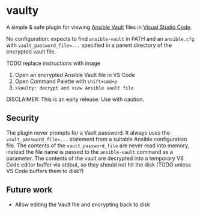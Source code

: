 # vaulty
A simple & safe plugin for viewing [Ansible Vault](https://docs.ansible.com/ansible/playbooks_vault.html)
files in [Visual Studio Code](https://code.visualstudio.com/).

No configuration: expects to find `ansible-vault` in PATH and an `ansible.cfg` with `vault_password_file=...`
specified in a parent directory of the encrypted vault file.

TODO replace instructions with image

1. Open an encrypted Ansible Vault file in VS Code
2. Open Command Palette with `shift+cmd+p`
3. `>Vaulty: decrypt and view Ansible vault file`

DISCLAIMER: This is an early release. Use with caution.

## Security

The plugin never prompts for a Vault password. It always uses the `vault_password_file=...` statement from a suitable Ansible configuration file. The contents of the `vault_password_file` are never read into memory, instead the file name is passed to the `ansible-vault` command as a parameter. The contents of the vault are decrypted into a temporary VS Code editor buffer via stdout, so they should not hit the disk (TODO unless VS Code buffers them to disk?)

## Future work

- Allow editing the Vault file and encrypting back to disk

